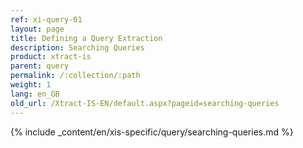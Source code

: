 ```yaml
---
ref: xi-query-01
layout: page
title: Defining a Query Extraction
description: Searching Queries
product: xtract-is
parent: query
permalink: /:collection/:path
weight: 1
lang: en_GB
old_url: /Xtract-IS-EN/default.aspx?pageid=searching-queries
---
```

{% include _content/en/xis-specific/query/searching-queries.md %}
